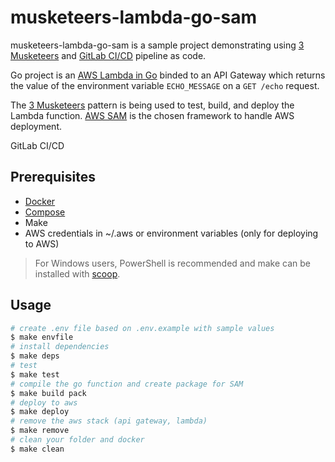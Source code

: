 # musketeers-lambda-go-sam

musketeers-lambda-go-sam is a sample project demonstrating using [3 Musketeers](https://github.com/flemay/three-musketeers) and [GitLab CI/CD](https://about.gitlab.com/features/gitlab-ci-cd/) pipeline as code.

Go project is an [AWS Lambda in Go](https://github.com/aws/aws-lambda-go) binded to an API Gateway which returns the value of the environment variable `ECHO_MESSAGE` on a `GET /echo` request.

The [3 Musketeers](https://github.com/flemay/three-musketeers) pattern is being used to test, build, and deploy the Lambda function. [AWS SAM](https://github.com/awslabs/serverless-application-model) is the chosen framework to handle AWS deployment.

GitLab CI/CD

## Prerequisites

- [Docker](https://docs.docker.com/engine/installation/)
- [Compose](https://docs.docker.com/compose/install/)
- Make
- AWS credentials in ~/.aws or environment variables (only for deploying to AWS)

> For Windows users, PowerShell is recommended and make can be installed with [scoop](https://github.com/lukesampson/scoop).

## Usage

```bash
# create .env file based on .env.example with sample values
$ make envfile
# install dependencies
$ make deps
# test
$ make test
# compile the go function and create package for SAM
$ make build pack
# deploy to aws
$ make deploy
# remove the aws stack (api gateway, lambda)
$ make remove
# clean your folder and docker
$ make clean
```